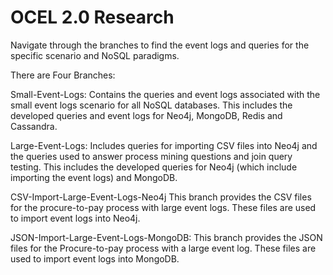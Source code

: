 # OCEL 2.0 Research
Navigate through the branches to find the event logs and queries for the specific scenario and NoSQL paradigms.

There are Four Branches:

Small-Event-Logs:
    Contains the queries and event logs associated with the small event logs scenario for all NoSQL databases. This includes the developed queries and event logs for Neo4j, MongoDB, Redis and Cassandra.
    
Large-Event-Logs:
    Includes queries for importing CSV files into Neo4j and the queries used to answer process mining questions and join query testing. This includes the developed queries for Neo4j (which include importing the event logs) and MongoDB. 
    
CSV-Import-Large-Event-Logs-Neo4j
    This branch provides the CSV files for the procure-to-pay process with large event logs. These files are used to import event logs into Neo4j.
    
JSON-Import-Large-Event-Logs-MongoDB:
    This branch provides the JSON files for the Procure-to-pay process with a large event log. These files are used to import event logs into MongoDB. 

